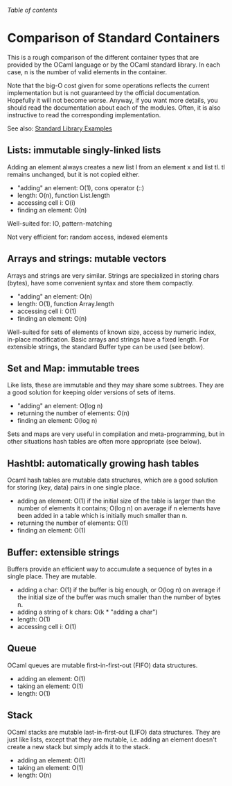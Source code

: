 *Table of contents*

# Comparison of Standard Containers
This is a rough comparison of the different container types that are
provided by the OCaml language or by the OCaml standard library. In each
case, n is the number of valid elements in the container.

Note that the big-O cost given for some operations reflects the current
implementation but is not guaranteed by the official documentation.
Hopefully it will not become worse. Anyway, if you want more details,
you should read the documentation about each of the modules. Often, it
is also instructive to read the corresponding implementation.

See also: [Standard Library
Examples](standard_library_examples.html "Standard Library Examples")

## Lists: immutable singly-linked lists
Adding an element always creates a new list l from an element x and list
tl. tl remains unchanged, but it is not copied either.

* "adding" an element: O(1), cons operator (::)
* length: O(n), function List.length
* accessing cell i: O(i)
* finding an element: O(n)

Well-suited for: IO, pattern-matching

Not very efficient for: random access, indexed elements

## Arrays and strings: mutable vectors
Arrays and strings are very similar. Strings are specialized in storing
chars (bytes), have some convenient syntax and store them compactly.

* "adding" an element: O(n)
* length: O(1), function Array.length
* accessing cell i: O(1)
* finding an element: O(n)

Well-suited for sets of elements of known size, access by numeric index,
in-place modification. Basic arrays and strings have a fixed length. For
extensible strings, the standard Buffer type can be used (see below).

## Set and Map: immutable trees
Like lists, these are immutable and they may share some subtrees. They
are a good solution for keeping older versions of sets of items.

* "adding" an element: O(log n)
* returning the number of elements: O(n)
* finding an element: O(log n)

Sets and maps are very useful in compilation and meta-programming, but
in other situations hash tables are often more appropriate (see below).

## Hashtbl: automatically growing hash tables
Ocaml hash tables are mutable data structures, which are a good solution
for storing (key, data) pairs in one single place.

* adding an element: O(1) if the initial size of the table is larger
 than the number of elements it contains; O(log n) on average if n
 elements have been added in a table which is initially much smaller
 than n.
* returning the number of elements: O(1)
* finding an element: O(1)

## Buffer: extensible strings
Buffers provide an efficient way to accumulate a sequence of bytes in a
single place. They are mutable.

* adding a char: O(1) if the buffer is big enough, or O(log n) on
 average if the initial size of the buffer was much smaller than the
 number of bytes n.
* adding a string of k chars: O(k * "adding a char")
* length: O(1)
* accessing cell i: O(1)

## Queue
OCaml queues are mutable first-in-first-out (FIFO) data structures.

* adding an element: O(1)
* taking an element: O(1)
* length: O(1)

## Stack
OCaml stacks are mutable last-in-first-out (LIFO) data structures. They
are just like lists, except that they are mutable, i.e. adding an
element doesn't create a new stack but simply adds it to the stack.

* adding an element: O(1)
* taking an element: O(1)
* length: O(n)

